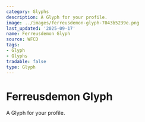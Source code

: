 ```yaml
---
category: Glyphs
description: A Glyph for your profile.
image: ../images/ferreusdemon-glyph-7043b5239e.png
last_updated: '2025-09-17'
name: Ferreusdemon Glyph
source: WFCD
tags:
- Glyph
- Glyphs
tradable: false
type: Glyph
---
```


# Ferreusdemon Glyph

A Glyph for your profile.

